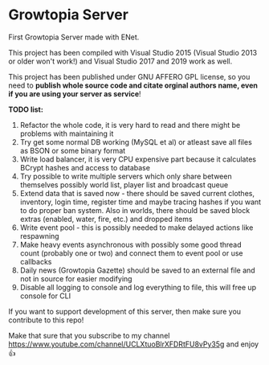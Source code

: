 # Growtopia Server
First Growtopia Server made with ENet.

This project has been compiled with Visual Studio 2015 (Visual Studio 2013 or older won't work!) and Visual Studio 2017 and 2019 work as well.

This project has been published under GNU AFFERO GPL license, so you need to **publish whole source code and citate orginal authors name, even if you are using your server as service**!

**TODO list:**
1. Refactor the whole code, it is very hard to read and there might be problems with maintaining it
2. Try get some normal DB working (MySQL et al) or atleast save all files as BSON or some binary format
3. Write load balancer, it is very CPU expensive part because it calculates BCrypt hashes and access to database
4. Try possible to write multiple servers which only share between themselves possibly world list, player list and broadcast queue
5. Extend data that is saved now - there should be saved current clothes, inventory, login time, register time and maybe tracing hashes if you want to do proper ban system. Also in worlds, there should be saved block extras (enabled, water, fire, etc.) and dropped items
6. Write event pool - this is possibly needed to make delayed actions like respawning
7. Make heavy events asynchronous with possibly some good thread count (probably one or two) and connect them to event pool or use callbacks
8. Daily news (Growtopia Gazette) should be saved to an external file and not in source for easier modifying
9. Disable all logging to console and log everything to file, this will free up console for CLI

If you want to support development of this server, then make sure you contribute to this repo!

Make that sure that you subscribe to my channel https://www.youtube.com/channel/UCLXtuoBlrXFDRtFU8vPy35g and enjoy :+1:
